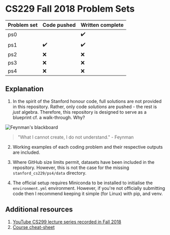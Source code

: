 # CS229 Fall 2018 Problem Sets

| Problem set | Code pushed        | Written complete |
|:------------|:-------------------|:---------------|
| ps0         |                    | :heavy_check_mark:            |
| ps1         | :heavy_check_mark: | :heavy_check_mark:           |
| ps2         | :x:                | :x:            |
| ps3         | :x:                | :x:            |
| ps4         | :x:                | :x:            |


## Explanation

1. In the spirit of the Stanford honour code, full solutions are not provided in
   this repository. Rather, only code *solutions* are pushed - the rest is *just* algebra.
   Therefore, this repository is designed to serve as a blueprint cf. a walk-through. Why?

<p><img
  src="https://sylviecerise.files.wordpress.com/2010/02/feynman-blackboard.jpg"
  alt="Feynman's blackboard"/> 
</p>

   > "What I cannot create, I do not understand." - Feynman
   
2. Working examples of each coding problem and their respective outputs are
   included. 

3. Where GitHub size limits permit, datasets have been included in the
   repository. However, this is not the case for the missing
   `stanford_cs229/ps4/data` directory.

4. The official setup requires Miniconda to be installed to initialise the
   `environment.yml` environment. However, if you're not officially
   submitting code then I recommend keeping it simple (for Linux) with pip, and
   venv.


## Additional resources
1. [YouTube CS299 lecture series recorded in Fall
   2018](https://www.youtube.com/watch?v=jGwO_UgTS7I&list=PLoROMvodv4rMiGQp3WXShtMGgzqpfVfbU)
2. [Course cheat-sheet](https://github.com/afshinea/stanford-cs-229-machine-learning)
            

